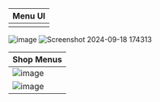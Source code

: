 |Menu UI|
|:------|
||
![image](https://github.com/user-attachments/assets/f74e8a83-532c-4053-bf2d-872580b0072c)
![Screenshot 2024-09-18 174313](https://github.com/user-attachments/assets/fa3abbb7-da17-4306-b8e0-4d4d0806cf4c)


|Shop Menus|
|:-----|
|![image](https://github.com/user-attachments/assets/c0ef7202-862a-4738-8944-a604aef2f225)|
|![image](https://github.com/user-attachments/assets/bcf47cbf-2910-4e56-8c35-b9f5d7622181)|
